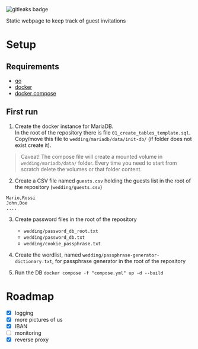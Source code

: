 <img alt="gitleaks badge" src="https://img.shields.io/badge/protected%20by-gitleaks-blue">

Static webpage to keep track of guest invitations

# Setup
## Requirements
- [go](https://go.dev/doc/install)
- [docker](https://docs.docker.com/engine/install/)
- [docker compose](https://docs.docker.com/compose/install/)

## First run

1. Create the docker instance for MariaDB.  
In the root of the repository there is file `01_create_tables_template.sql`.  
Copy/move this file to `wedding/mariadb/data/init-db/` (if folder does not exist create it).

> Caveat! The compose file will create a mounted volume in `wedding/mariadb/data/` folder.
Every time you need to start from scratch delete the volumes or that folder content.

2. Create a CSV file named `guests.csv` holding the guests list in the root of the repository (`wedding/guests.csv`)

```.csv
Mario,Rossi
John,Doe
....
```

3. Create password files in the root of the repository
    - `wedding/password_db_root.txt`
    - `wedding/password_db.txt`
    - `wedding/cookie_passphrase.txt`

4. Create the wordlist, named `wedding/passphrase-generator-dictionary.txt`, for passphrase generator in the root of the repository

5. Run the DB
`docker compose -f "compose.yml" up -d --build`

# Roadmap

- [x] logging
- [x] more pictures of us
- [x] IBAN
- [ ] monitoring
- [x] reverse proxy